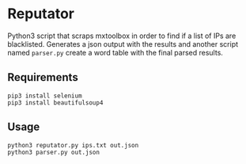 
# Reputator

Python3 script that scraps mxtoolbox in order to find if a list of IPs are blacklisted. Generates a json output with the results and another script named `parser.py` create a word table with the final parsed results.

## Requirements

```
pip3 install selenium
pip3 install beautifulsoup4
```

## Usage

```
python3 reputator.py ips.txt out.json
python3 parser.py out.json
```